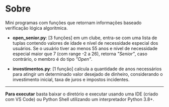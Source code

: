 # Sobre

Mini programas com funções que retornam informações baseado verificação lógica algoritmica.

- **open_senior.py**: [3 funções] em um clube, entra-se com uma lista de tuplas contendo valores de idade e nível de necessidade especial dos usuários. Se o usuário tiver ao menos 55 anos e nível de necessidade especial maior que 7 (com range -2 a 26), retorna _"Senior"_, caso contrário, o membro é do tipo _"Open"_.

- **investimentos.py**: [1 função] calcula a quantidade de anos necessários para atingir um determinado valor desejado de dinheiro, considerando o investimento inicial, taxa de juros e impostos incidentes.

---

**Para executar** basta baixar o diretório e executar usando uma IDE (criado com VS Code) ou Python Shell utilizando um interpretador Python 3.8+.
